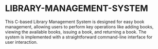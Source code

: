 # LIBRARY-MANAGEMENT-SYSTEM
This C-based Library Management System is designed for easy book management, allowing users to perform key operations like adding books, viewing the available books, issuing a book, and returning a book. The system is implemented with a straightforward command-line interface for user interaction.
